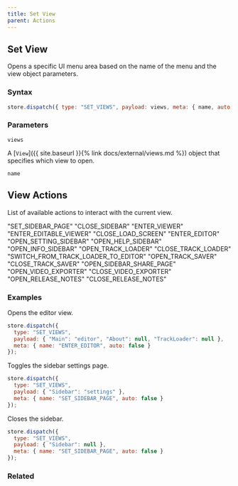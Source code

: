 ```yaml
---
title: Set View
parent: Actions
---
```


## Set View

Opens a specific UI menu area based on the name of the menu and the view object parameters.

### Syntax

```js
store.dispatch({ type: "SET_VIEWS", payload: views, meta: { name, auto: false } });
```

### Parameters

`views`

A [`View`]({{ site.baseurl }}{% link docs/external/views.md %}) object that specifies which view to open.

`name`

## View Actions

List of available actions to interact with the current view.

"SET_SIDEBAR_PAGE"
"CLOSE_SIDEBAR"
"ENTER_VIEWER"
"ENTER_EDITABLE_VIEWER"
"CLOSE_LOAD_SCREEN"
"ENTER_EDITOR"
"OPEN_SETTING_SIDEBAR"
"OPEN_HELP_SIDEBAR"
"OPEN_INFO_SIDEBAR"
"OPEN_TRACK_LOADER"
"CLOSE_TRACK_LOADER"
"SWITCH_FROM_TRACK_LOADER_TO_EDITOR"
"OPEN_TRACK_SAVER"
"CLOSE_TRACK_SAVER"
"OPEN_SIDEBAR_SHARE_PAGE"
"OPEN_VIDEO_EXPORTER"
"CLOSE_VIDEO_EXPORTER"
"OPEN_RELEASE_NOTES"
"CLOSE_RELEASE_NOTES"

### Examples

Opens the editor view.

```js
store.dispatch({
  type: "SET_VIEWS",
  payload: { "Main": "editor", "About": null, "TrackLoader": null },
  meta: { name: "ENTER_EDITOR", auto: false }
});
```

Toggles the sidebar settings page.

```js
store.dispatch({
  type: "SET_VIEWS",
  payload: { "Sidebar": "settings" },
  meta: { name: "SET_SIDEBAR_PAGE", auto: false }
});
```

Closes the sidebar.

```js
store.dispatch({
  type: "SET_VIEWS",
  payload: { "Sidebar": null },
  meta: { name: "SET_SIDEBAR_PAGE", auto: false }
});
```

### Related
